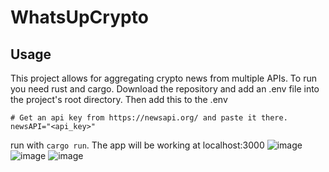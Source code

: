 # WhatsUpCrypto
## Usage 
This project allows for aggregating crypto news from multiple APIs.
To run you need rust and cargo.
Download the repository and add an .env file into the project's root directory.
Then add this to the .env
```
# Get an api key from https://newsapi.org/ and paste it there.
newsAPI="<api_key>"
```
run with ```cargo run```.
The app will be working at localhost:3000
![image](https://github.com/user-attachments/assets/e77adba6-db19-4bfc-991e-1338674d1987)
![image](https://github.com/user-attachments/assets/3f4709a8-6001-43cc-9ff5-2c4f6f36f551)
![image](https://github.com/user-attachments/assets/deec8b1c-4fa8-4f23-ae1d-75ba870a0b9b)

